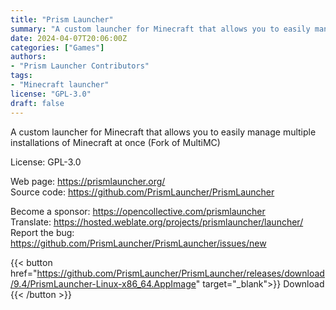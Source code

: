 ```yaml
---
title: "Prism Launcher"
summary: "A custom launcher for Minecraft that allows you to easily manage multiple installations of Minecraft at once (Fork of MultiMC)"
date: 2024-04-07T20:06:00Z
categories: ["Games"]
authors:
- "Prism Launcher Contributors"
tags: 
- "Minecraft launcher"
license: "GPL-3.0"
draft: false
---
```


A custom launcher for Minecraft that allows you to easily manage multiple installations of Minecraft at once (Fork of MultiMC)

License: GPL-3.0

Web page: <https://prismlauncher.org/>  
Source code: <https://github.com/PrismLauncher/PrismLauncher>

Become a sponsor: <https://opencollective.com/prismlauncher>  
Translate: <https://hosted.weblate.org/projects/prismlauncher/launcher/>  
Report the bug: <https://github.com/PrismLauncher/PrismLauncher/issues/new>  

{{< button href="https://github.com/PrismLauncher/PrismLauncher/releases/download/9.4/PrismLauncher-Linux-x86_64.AppImage" target="_blank">}}
Download
{{< /button >}}